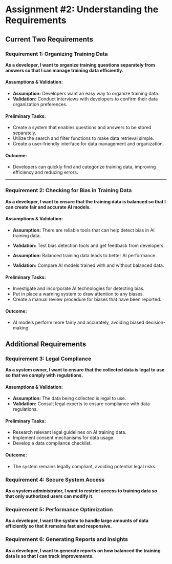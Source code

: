 # **Assignment #2: Understanding the Requirements**

## **Current Two Requirements**

### **Requirement 1: Organizing Training Data**
**As a developer, I want to organize training questions separately from answers so that I can manage training data efficiently.**

#### Assumptions & Validation:
- **Assumption:** Developers want an easy way to organize training data.
- **Validation:** Conduct interviews with developers to confirm their data organization preferences.

#### **Preliminary Tasks:**
- Create a system that enables questions and answers to be stored separately.
- Utilize the search and filter functions to make data retrieval simple.
- Create a user-friendly interface for data management and organization. 

#### **Outcome:**
- Developers can quickly find and categorize training data, improving efficiency and reducing errors.

---

### **Requirement 2: Checking for Bias in Training Data**
**As a developer, I want to ensure that the training data is balanced so that I can create fair and accurate AI models.**

#### **Assumptions & Validation:**
- **Assumption:** There are reliable tools that can help detect bias in AI training data.
- **Validation:** Test bias detection tools and get feedback from developers.

- **Assumption:** Balanced training data leads to better AI performance.
- **Validation:** Compare AI models trained with and without balanced data.

#### **Preliminary Tasks:**
- Investigate and incorporate AI technologies for detecting bias. 
- Put in place a warning system to draw attention to any biases.
- Create a manual review procedure for biases that have been reported. 

#### **Outcome:**
- AI models perform more fairly and accurately, avoiding biased decision-making.


## **Additional Requirements**

### **Requirement 3: Legal Compliance**
**As a system owner, I want to ensure that the collected data is legal to use so that we comply with regulations.**

#### **Assumptions & Validation:**
- **Assumption:** The data being collected is legal to use.
- **Validation:** Consult legal experts to ensure compliance with data regulations.

#### **Preliminary Tasks:**
- Research relevant legal guidelines on AI training data.
- Implement consent mechanisms for data usage.
- Develop a data compliance checklist.

#### **Outcome:**
- The system remains legally compliant, avoiding potential legal risks.


### **Requirement 4: Secure System Access**
**As a system administrator, I want to restrict access to training data so that only authorized users can modify it.**

### **Requirement 5: Performance Optimization**
**As a developer, I want the system to handle large amounts of data efficiently so that it remains fast and responsive.**

### **Requirement 6: Generating Reports and Insights**
**As a developer, I want to generate reports on how balanced the training data is so that I can track improvements.**
